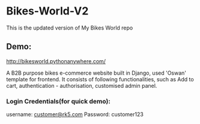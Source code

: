 # Bikes-World-V2
This is the updated  version of My Bikes World repo 
## Demo:
http://bikesworld.pythonanywhere.com/

A B2B purpose bikes e-commerce website built in Django, used 'Oswan' template for frontend. It consists of following functionalities, such as Add to cart, authentication - authorisation, customised admin panel.

### Login Credentials(for quick demo):
username: customer@rk5.com
Password: customer123
